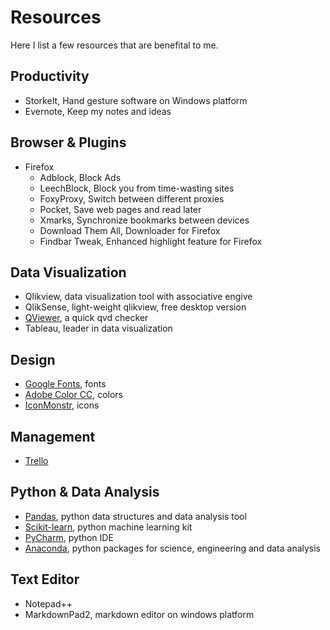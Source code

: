 # Resources #

Here I list a few resources that are benefital to me. 

## Productivity

-  StorkeIt, Hand gesture software on Windows platform
-  Evernote, Keep my notes and ideas

## Browser & Plugins ##

-  Firefox
	-  Adblock,  Block Ads
	-  LeechBlock, Block you from time-wasting sites
	-  FoxyProxy, Switch between different proxies
	-  Pocket, Save web pages and read later
	-  Xmarks, Synchronize bookmarks between devices
	-  Download Them All, Downloader for Firefox
	-  Findbar Tweak, Enhanced highlight feature for Firefox

## Data Visualization ##

-  Qlikview, data visualization tool with associative engive
-  QlikSense, light-weight qlikview, free desktop version
-  [QViewer](http://easyqlik.com/), a quick qvd checker
-  Tableau, leader in data visualization

## Design ##

- [Google Fonts](https://www.google.com/fonts), fonts
- [Adobe Color CC](https://color.adobe.com), colors
- [IconMonstr](http://iconmonstr.com/), icons

## Management ##

- [Trello](https://trello.com/)

## Python & Data Analysis ##

- [Pandas](http://pandas.pydata.org/), python data structures and data analysis tool
- [Scikit-learn](http://scikit-learn.org/), python machine learning kit
- [PyCharm](https://www.jetbrains.com/pycharm/), python IDE
- [Anaconda](https://www.continuum.io/downloads), python packages for science, engineering and data analysis

## Text Editor

- Notepad++
- MarkdownPad2, markdown editor on windows platform
